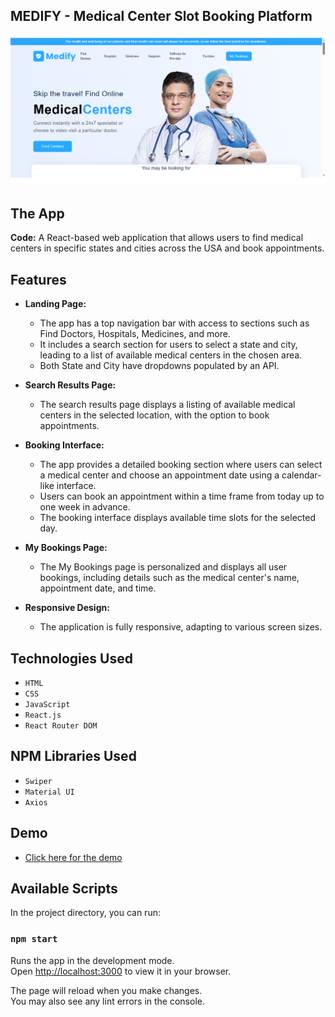 ## MEDIFY - Medical Center Slot Booking Platform

![Screenshot of App](./src/assets/demo.png)

## The App

**Code:** A React-based web application that allows users to find medical centers in specific states and cities across the USA and book appointments.

## Features

- **Landing Page:**

  - The app has a top navigation bar with access to sections such as Find Doctors, Hospitals, Medicines, and more.
  - It includes a search section for users to select a state and city, leading to a list of available medical centers in the chosen area.
  - Both State and City have dropdowns populated by an API.

- **Search Results Page:**

  - The search results page displays a listing of available medical centers in the selected location, with the option to book appointments.

- **Booking Interface:**

  - The app provides a detailed booking section where users can select a medical center and choose an appointment date using a calendar-like interface.
  - Users can book an appointment within a time frame from today up to one week in advance.
  - The booking interface displays available time slots for the selected day.

- **My Bookings Page:**

  - The My Bookings page is personalized and displays all user bookings, including details such as the medical center's name, appointment date, and time.

- **Responsive Design:**
  - The application is fully responsive, adapting to various screen sizes.

## Technologies Used

- `HTML`
- `CSS`
- `JavaScript`
- `React.js`
- `React Router DOM`

## NPM Libraries Used

- `Swiper`
- `Material UI`
- `Axios`

## Demo

- [Click here for the demo](https://medify-projects.vercel.app/)

## Available Scripts

In the project directory, you can run:

### `npm start`

Runs the app in the development mode.\
Open [http://localhost:3000](http://localhost:3000) to view it in your browser.

The page will reload when you make changes.\
You may also see any lint errors in the console.


